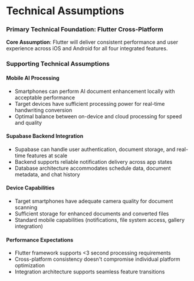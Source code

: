# Technical Assumptions

### Primary Technical Foundation: Flutter Cross-Platform
**Core Assumption**: Flutter will deliver consistent performance and user experience across iOS and Android for all four integrated features.

### Supporting Technical Assumptions

#### Mobile AI Processing
- Smartphones can perform AI document enhancement locally with acceptable performance
- Target devices have sufficient processing power for real-time handwriting conversion
- Optimal balance between on-device and cloud processing for speed and quality

#### Supabase Backend Integration
- Supabase can handle user authentication, document storage, and real-time features at scale
- Backend supports reliable notification delivery across app states
- Database architecture accommodates schedule data, document metadata, and chat history

#### Device Capabilities
- Target smartphones have adequate camera quality for document scanning
- Sufficient storage for enhanced documents and converted files
- Standard mobile capabilities (notifications, file system access, gallery integration)

#### Performance Expectations
- Flutter framework supports <3 second processing requirements
- Cross-platform consistency doesn't compromise individual platform optimization
- Integration architecture supports seamless feature transitions